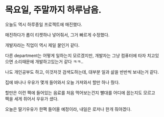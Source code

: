 # 목요일, 주말까지 하루남음.

오늘도 역시 하루종일 프로젝트에 매진했다. 

매진하다가 롭이 티켓하나 넣어줘서, 그거 빠르게 수정했다.

개발자라는 직업이 역시 제일 꿀인거 같다.

다른 department는 어떻게 일하는지 모르겠지만, 개발자는 그냥 컴퓨터에 타자 치고있으면 소리때문에 개발하고있는거 같다 ㅋㅋ..

나도 개인공부도 하고, 이것저것 검색도하는데, 대부분 일과 삶을 반반씩 보내는거 같다.

집에 바나나 우유가 몇개 들어와서 오늘 가져와서 할만 하나 줬다.

할만은 이런 팩에 들어있는 음료를 처음 먹어보는건지 빨대를 어디에 꼽는지도 모르고 팩을 세게 쥐어서 우유가 샜다. 

오늘은 딸기우유가 한팩 들어올 예정이라, 내일은 로저나 한개 줘야겠다.

